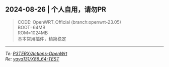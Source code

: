 2024-08-26 | 个人自用，请勿PR 
---
> CODE: OpenWRT_Official (branch:openwrt-23.05)  
> BOOT=64MB  
> ROM=1024MB  
> 基本常用插件，精简稳定
---

 _Te: [P3TERX/Actions-OpenWrt](https://github.com/P3TERX/Actions-OpenWrt.git)_  
 _Re: [yaya131/X86_64-TEST](https://github.com/yaya131/X86_64-TEST.git)_